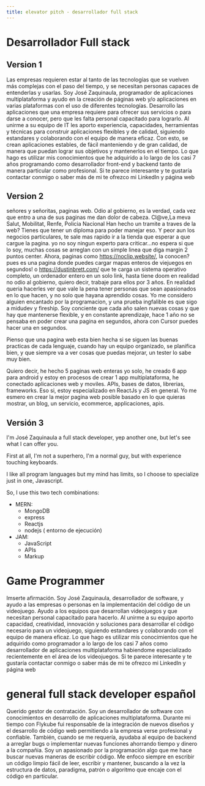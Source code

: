 ```yaml
---
title: elevator pitch - desarrollador full stack
---
```


# Desarrollador Full stack 
## Version 1 
Las empresas requieren estar al tanto de las tecnologías que se vuelven más complejas  con el paso del tiempo, y se necesitan personas capaces de entenderlas y usarlas. Soy José Zaquinaula, programador de aplicaciones multiplataforma y ayudo en la creación de páginas web y/o aplicaciones en varias plataformas con el uso de diferentes tecnologías. Desarrollo las aplicaciones que una empresa requiere para ofrecer sus servicios o para darse a conocer, pero que les falta personal capacitado para lograrlo. Al unirme a su equipo de IT les aporto experiencia, capacidades, herramientas y técnicas para construir aplicaciones flexibles y de calidad, siguiendo estandares y colaborando con el equipo de manera eficaz.
Con esto, se crean aplicaciones estables, de fácil manteniendo y de gran calidad, de manera que puedan lograr sus objetivos y mantenerlos en el tiempo. Lo que hago es utilizar mis conocimientos que he adquirido a lo largo de los casi 7 años programando como desarrollador front-end y backend tanto de manera particular como profesional.
Si te parece interesante y te gustaría contactar conmigo o saber más de mi te ofrezco mi LinkedIn y página web 

## Version 2
señores y señoritas, paginas web.
Odio al gobierno, es la verdad, cada vez que entro a una de sus paginas me dan dolor de cabeza.
Cl@ve,La meva Salut, Mobilitat, Renfe, Policia Nacional 
Han hecho un tramite a traves de la web? Tienes que tener un diploma para poder manejar eso.
Y peor aun los negocios particulares, te sale mas rapido ir a la tienda que esperar a que cargue la pagina.
yo no soy ningun experto para criticar...no espera si que lo soy, muchas cosas se arreglan con un simple linea que diga margin 2 puntos center.
Ahora, paginas como https://noclip.website/, la conocen? pues es una pagina donde puedes cargar mapas enteros de viejuegos en segundos!
o https://dustinbrett.com/ que te carga un sistema operativo completo, un ordenador entero en un solo link, hasta tiene doom 
en realidad no odio al gobierno, quiero decir, trabaje para ellos por 3 años. 
En realidad queria hacerles ver que vale la pena tener personas que sean apasionados en lo que hacen, y no solo que hayana aprendido cosas. 
Yo me considero alguien encantado por la programacion, y una prueba ingfalible es que sigo a midudev y fireship.
Soy conciente que cada año salen nuevas cosas y que hay que mantenerse flexible, y en constante aprendizaje, hace 1 año no se pensaba en poder crear una pagina en segundos, ahora con Cursor puedes hacer una en segundos.

Pienso que una pagina web esta bien hecha si se siguen las buenas practicas de cada lenguaje, cuando hay un equipo organizado, se planifica bien, y que siempre va a ver cosas que puedas mejorar, un tester lo sabe muy bien.

Quiero decir, he hecho 5 paginas web enteras yo solo, he creado 6 app para android y estoy en procesos de crear 1 app multiplataforma, he conectado aplicaciones web y moviles. APIs, bases de datos, librerias, frameworks.
Eso si, estoy especializado en ReactJs y JS en general. 
Yo me esmero en crear la mejor pagina web posible basado en lo que quieras mostrar, un blog, un servicio, ecommerce, applicaciones, apis.


## Versión 3
I'm José Zaquinaula a full stack developer, yep another one, but let's see what I can offer you.

First at all, I'm not a superhero, I'm a normal guy, but with experience touching keyboards.

I like all program languages but my mind has limits, so I choose to specialize just in one, Javascript.

So, I use this two tech combinations:

- MERN:
   - MongoDB
   - express
   - Reactjs
   - nodejs ( entorno de ejecución)
- JAM:
  - JavaScript
  - APIs
  - Markup

# Game Programmer 
Imserte afirmación. 
Soy José Zaquinaula, desarrollador de software, y ayudo a las empresas o personas en la implementación del código de un videojuego. Ayudo a los equipos que desarrollan videojuegos y que necesitan  personal capacitado para hacerlo. Al unirme a su equipo aporto capacidad, creatividad, innovación y soluciones para desarrollar el código necesario para un videojuego, siguiendo estandares y colaborando con el equipo de manera eficaz.
Lo que hago es utilizar mis conocimientos que he adquirido como programador a lo largo de los casi 7 años como desarrollador de aplicaciones multiplataforma habiendome especializado recientemente en el área de los videojuegos.
Si te parece interesante y te gustaría contactar conmigo o saber más de mi te ofrezco mi LinkedIn y página web

# general full stack developer español
Querido gestor de contratación.
Soy un desarrollador de software con conocimientos en desarrollo de aplicaciones multiplataforma.
Durante mi tiempo con Flykube fui responsable de la integración de nuevos diseños y el desarrollo de código web permitiendo a la empresa verse profesional y confiable. También, cuando se me requería, ayudaba al equipo de backend a arreglar bugs o implementar nuevas funciones ahorrando tiempo y dinero a la compañia.
Soy un apasionado por la programación algo que me hace buscar nuevas maneras de escribir código.
Me enfoco siempre en escribir un código limpio fácil de leer, escribir y mantener, buscando a la vez la estructura de datos, paradigma, patrón o algoritmo que encaje con el código en particular.
